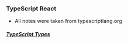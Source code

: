 ### TypeScript React
- All notes were taken from typescriptlang.org

##### [TypeScript Types](Notes/Types.md)
